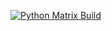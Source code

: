 [![Python Matrix Build](https://github.com/JTuratkhan/ZT-miniproject-week4/actions/workflows/cicd.yml/badge.svg?branch=main)](https://github.com/JTuratkhan/ZT-miniproject-week4/actions/workflows/cicd.yml)



